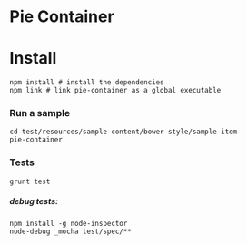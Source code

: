 # Pie Container

# Install

```
npm install # install the dependencies
npm link # link pie-container as a global executable

```

### Run a sample

```
cd test/resources/sample-content/bower-style/sample-item
pie-container 
```

### Tests

```
grunt test

```
##### debug tests: 

```
npm install -g node-inspector
node-debug _mocha test/spec/**
```


